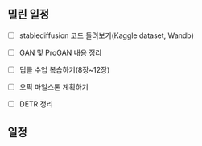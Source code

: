 ## 밀린 일정
- [ ] stablediffusion 코드 돌려보기(Kaggle dataset, Wandb)
- [ ] GAN 및 ProGAN 내용 정리
- [ ] 딥클 수업 복습하기(8장~12장)
- [ ] 오픽 마일스톤 계획하기
- [ ] DETR 정리


## 일정
